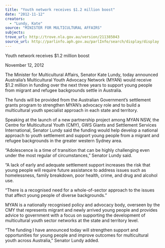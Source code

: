 ```yaml
---
title: "Youth network receives $1.2 million boost"
date: "2012-11-12"
creators:
  - "Lundy, Kate"
source: "MINISTER FOR MULTICULTURAL AFFAIRS"
subjects:
trove_url: http://trove.nla.gov.au/version/211385043
source_url: http://parlinfo.aph.gov.au/parlInfo/search/display/display.w3p;query=Id%3A%22media/pressrel/2116871%22
---
```


 

 Youth network receives $1.2 million boost 

 November 12, 2012  

 The Minister for Multicultural Affairs, Senator Kate Lundy, today announced Australia’s  Multicultural Youth Advocacy Network (MYAN) would receive $1.2 million in funding over  the next three years to support young people from migrant and refugee backgrounds settle in  Australia. 

 The funds will be provided from the Australian Government’s settlement grants program to  strengthen MYAN’s advocacy role and to build a multicultural youth specialist approach in  each state and territory. 

 Speaking at the launch of a new partnership project among MYAN NSW, the Centre for  Multicultural Youth (CMY), GWS Giants and Settlement Services International, Senator  Lundy said the funding would help develop a national approach to youth settlement and  support young people from a migrant and refugee backgrounds in the greater western Sydney  area. 

 “Adolescence is a time of transition that can be highly challenging even under the most  regular of circumstances,” Senator Lundy said. 

 “A lack of early and adequate settlement support increases the risk that young people will  require future assistance to address issues such as homelessness, family breakdown, poor  health, crime, and drug and alcohol use. 

 “There is a recognised need for a whole-of-sector approach to the issues that affect young  people of diverse backgrounds.” 

 MYAN is a nationally recognised policy and advocacy body, overseen by the CMY that  represents migrant and newly arrived young people and provides advice to government with a  focus on supporting the development of multicultural youth sector networks at the state and  territory level. 

 “The funding I have announced today will strengthen support and opportunities for young  people and improve outcomes for multicultural youth across Australia,” Senator Lundy  added. 

 

